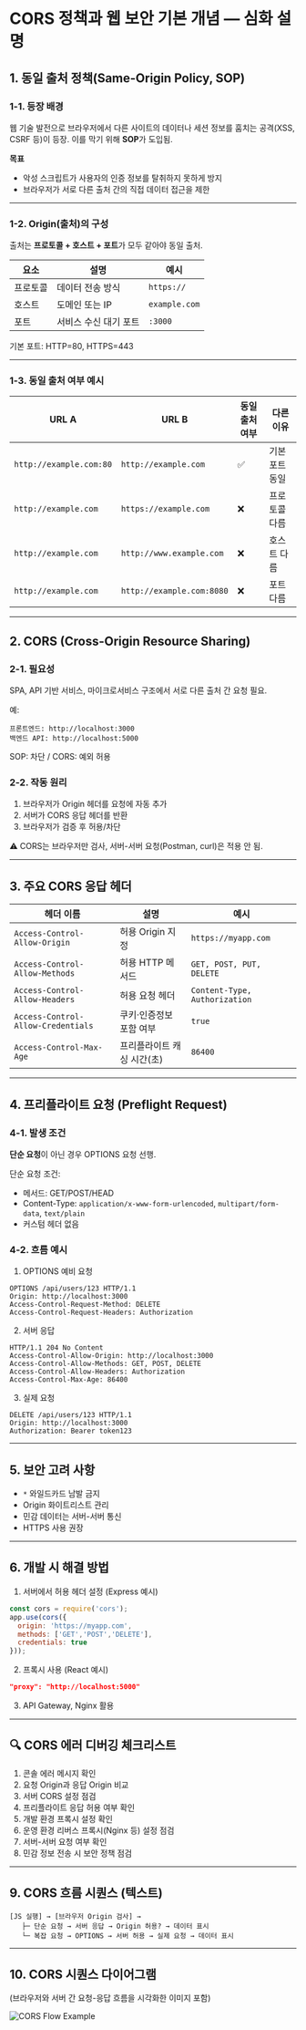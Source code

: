 # CORS 정책과 웹 보안 기본 개념 — 심화 설명

## 1. 동일 출처 정책(Same-Origin Policy, SOP)

### 1-1. 등장 배경
웹 기술 발전으로 브라우저에서 다른 사이트의 데이터나 세션 정보를 훔치는 공격(XSS, CSRF 등)이 등장.
이를 막기 위해 **SOP**가 도입됨.

**목표**
- 악성 스크립트가 사용자의 인증 정보를 탈취하지 못하게 방지
- 브라우저가 서로 다른 출처 간의 직접 데이터 접근을 제한

---

### 1-2. Origin(출처)의 구성
출처는 **프로토콜 + 호스트 + 포트**가 모두 같아야 동일 출처.

| 요소 | 설명 | 예시 |
|------|------|------|
| 프로토콜 | 데이터 전송 방식 | `https://` |
| 호스트 | 도메인 또는 IP | `example.com` |
| 포트 | 서비스 수신 대기 포트 | `:3000` |

기본 포트: HTTP=80, HTTPS=443

---

### 1-3. 동일 출처 여부 예시

| URL A | URL B | 동일 출처 여부 | 다른 이유 |
|-------|-------|----------------|-----------|
| `http://example.com:80` | `http://example.com` | ✅ | 기본 포트 동일 |
| `http://example.com` | `https://example.com` | ❌ | 프로토콜 다름 |
| `http://example.com` | `http://www.example.com` | ❌ | 호스트 다름 |
| `http://example.com` | `http://example.com:8080` | ❌ | 포트 다름 |

---

## 2. CORS (Cross-Origin Resource Sharing)

### 2-1. 필요성
SPA, API 기반 서비스, 마이크로서비스 구조에서 서로 다른 출처 간 요청 필요.

예:
```
프론트엔드: http://localhost:3000
백엔드 API: http://localhost:5000
```

SOP: 차단 / CORS: 예외 허용

### 2-2. 작동 원리
1. 브라우저가 Origin 헤더를 요청에 자동 추가
2. 서버가 CORS 응답 헤더를 반환
3. 브라우저가 검증 후 허용/차단

⚠ CORS는 브라우저만 검사, 서버-서버 요청(Postman, curl)은 적용 안 됨.

---

## 3. 주요 CORS 응답 헤더

| 헤더 이름 | 설명 | 예시 |
|-----------|------|------|
| `Access-Control-Allow-Origin` | 허용 Origin 지정 | `https://myapp.com` |
| `Access-Control-Allow-Methods` | 허용 HTTP 메서드 | `GET, POST, PUT, DELETE` |
| `Access-Control-Allow-Headers` | 허용 요청 헤더 | `Content-Type, Authorization` |
| `Access-Control-Allow-Credentials` | 쿠키·인증정보 포함 여부 | `true` |
| `Access-Control-Max-Age` | 프리플라이트 캐싱 시간(초) | `86400` |

---

## 4. 프리플라이트 요청 (Preflight Request)

### 4-1. 발생 조건
**단순 요청**이 아닌 경우 OPTIONS 요청 선행.

단순 요청 조건:
- 메서드: GET/POST/HEAD
- Content-Type: `application/x-www-form-urlencoded`, `multipart/form-data`, `text/plain`
- 커스텀 헤더 없음

### 4-2. 흐름 예시

1. OPTIONS 예비 요청
```http
OPTIONS /api/users/123 HTTP/1.1
Origin: http://localhost:3000
Access-Control-Request-Method: DELETE
Access-Control-Request-Headers: Authorization
```

2. 서버 응답
```http
HTTP/1.1 204 No Content
Access-Control-Allow-Origin: http://localhost:3000
Access-Control-Allow-Methods: GET, POST, DELETE
Access-Control-Allow-Headers: Authorization
Access-Control-Max-Age: 86400
```

3. 실제 요청
```http
DELETE /api/users/123 HTTP/1.1
Origin: http://localhost:3000
Authorization: Bearer token123
```

---

## 5. 보안 고려 사항
- `*` 와일드카드 남발 금지
- Origin 화이트리스트 관리
- 민감 데이터는 서버-서버 통신
- HTTPS 사용 권장

---

## 6. 개발 시 해결 방법

1. 서버에서 허용 헤더 설정 (Express 예시)
```js
const cors = require('cors');
app.use(cors({
  origin: 'https://myapp.com',
  methods: ['GET','POST','DELETE'],
  credentials: true
}));
```

2. 프록시 사용 (React 예시)
```json
"proxy": "http://localhost:5000"
```

3. API Gateway, Nginx 활용

---

## 🔍 CORS 에러 디버깅 체크리스트

1. 콘솔 에러 메시지 확인
2. 요청 Origin과 응답 Origin 비교
3. 서버 CORS 설정 점검
4. 프리플라이트 응답 허용 여부 확인
5. 개발 환경 프록시 설정 확인
6. 운영 환경 리버스 프록시(Nginx 등) 설정 점검
7. 서버-서버 요청 여부 확인
8. 민감 정보 전송 시 보안 정책 점검

---

## 9. CORS 흐름 시퀀스 (텍스트)

```
[JS 실행] → [브라우저 Origin 검사] → 
   ├─ 단순 요청 → 서버 응답 → Origin 허용? → 데이터 표시
   └─ 복잡 요청 → OPTIONS → 서버 허용 → 실제 요청 → 데이터 표시
```

---

## 10. CORS 시퀀스 다이어그램

(브라우저와 서버 간 요청-응답 흐름을 시각화한 이미지 포함)

![CORS Flow Example](https://miro.medium.com/v2/resize:fit:1100/format:webp/0*UGFbPL1mB8bD38mZ.png)

